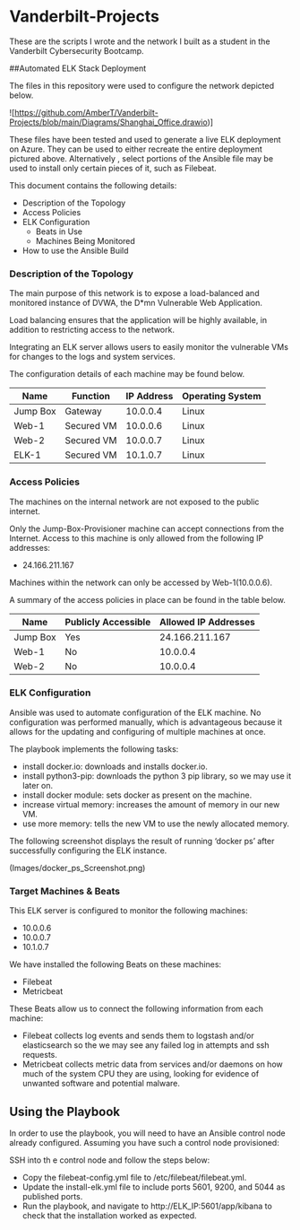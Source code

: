 # Vanderbilt-Projects
These are the scripts I wrote and the network I built as a student in the Vanderbilt Cybersecurity Bootcamp.

##Automated ELK Stack Deployment

The files in this repository were used to configure the network depicted below.

![https://github.com/AmberT/Vanderbilt-Projects/blob/main/Diagrams/Shanghai_Office.drawio)]

These files have been tested and used to generate a live ELK deployment on Azure. They can be used to either recreate the entire deployment pictured above. Alternatively , select portions of the Ansible file may be used to install only certain pieces of it, such as Filebeat.

This document contains the following details:
- Description of the Topology
- Access Policies
- ELK Configuration
    - Beats in Use
    - Machines Being Monitored
- How to use the Ansible Build


### Description of the Topology

The main purpose of this network is to expose a load-balanced and monitored instance of DVWA, the D*mn Vulnerable Web Application.

Load balancing ensures that the application will be highly available, in addition to restricting access to the network.

Integrating an ELK server allows users to easily monitor the vulnerable VMs for changes to the logs and system services.

The configuration details of each machine may be found below.

| Name     | Function | IP Address | Operating System |
|----------|----------|------------|------------------|
| Jump Box | Gateway  | 10.0.0.4  | Linux            |
| Web-1 | Secured VM | 10.0.0.6 |Linux           |
| Web-2  | Secured VM | 10.0.0.7 |Linux          |
| ELK-1    | Secured VM | 10.1.0.7  |Linux          |




### Access Policies

The machines on the internal network are not exposed to the public internet.

Only the Jump-Box-Provisioner machine can accept connections from the Internet. Access to this machine is only allowed from the following IP addresses:
- 24.166.211.167

Machines within the network can only be accessed by Web-1(10.0.0.6).

A summary of the access policies in place can be found in the table below.

| Name     | Publicly Accessible | Allowed IP Addresses |
|----------|---------------------|----------------------|
| Jump Box | Yes             | 24.166.211.167   |
| Web-1 | No                    | 10.0.0.4  |
| Web-2 | No                    | 10.0.0.4 |


### ELK Configuration 

 Ansible was used to automate configuration of the ELK machine. No configuration was performed manually, which is advantageous because it allows for the updating and configuring of multiple machines at once.

The playbook implements the following tasks:
- install docker.io: downloads and installs docker.io.
- install python3-pip: downloads the python 3 pip library, so we may use it later on.
- install docker module: sets docker as present on the machine.
- increase virtual memory: increases the amount of memory in our new VM.
- use more memory: tells the new VM to use the newly allocated memory.

The following screenshot displays the result of running ‘docker ps’ after successfully configuring the ELK instance.

(Images/docker_ps_Screenshot.png)

### Target Machines & Beats
This ELK server is configured to monitor the following machines:
- 10.0.0.6
- 10.0.0.7
- 10.1.0.7

We have installed the following Beats on these machines:
- Filebeat
- Metricbeat

These Beats allow us to connect the following information from each machine:
- Filebeat collects log events and sends them to logstash and/or elasticsearch so the we may  see any failed log in attempts and ssh requests.
- Metricbeat collects metric data from services and/or daemons on how much of the system CPU they are using, looking for evidence of unwanted software and potential malware.

## Using the Playbook
In order to use the playbook, you will need to have an Ansible control node already configured. Assuming you have such a control node provisioned:

SSH into th e control node and follow the steps below:
- Copy the filebeat-config.yml file to /etc/filebeat/filebeat.yml.
- Update the install-elk.yml file to include ports 5601, 9200, and 5044 as published ports.
- Run the playbook, and navigate to http://ELK_IP:5601/app/kibana to check that the installation worked as expected.


